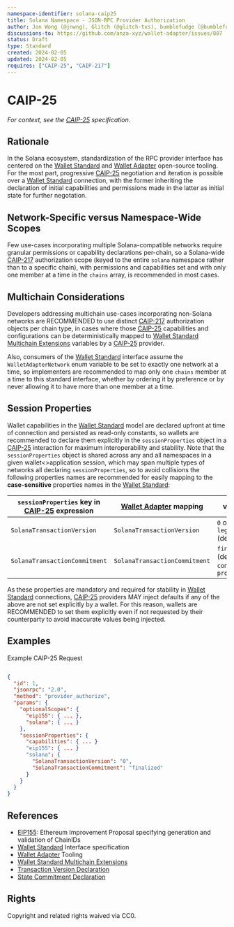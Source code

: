 ```yaml
---
namespace-identifier: solana-caip25
title: Solana Namespace - JSON-RPC Provider Authorization
author: Jon Wong (@jnwng), Glitch (@glitch-txs), bumblefudge (@bumblefudge)
discussions-to: https://github.com/anza-xyz/wallet-adapter/issues/807
status: Draft
type: Standard
created: 2024-02-05
updated: 2024-02-05
requires: ["CAIP-25", "CAIP-217"]
---
```


# CAIP-25

_For context, see the [CAIP-25][] specification._

## Rationale

In the Solana ecosystem, standardization of the RPC provider interface has centered on the [Wallet Standard] and [Wallet Adapter] open-source tooling.
For the most part, progressive [CAIP-25] negotiation and iteration is possible over a [Wallet Standard] connection, with the former inheriting the declaration of initial capabilities and permissions made in the latter as initial state for further negotation.

## Network-Specific versus Namespace-Wide Scopes

Few use-cases incorporating multiple Solana-compatible networks require granular permissions or capability declarations per-chain, so a Solana-wide [CAIP-217] authorization scope (keyed to the entire `solana` namespace rather than to a specific chain), with permissions and capabilities set and with only one member at a time in the `chains` array, is recommended in most cases.

## Multichain Considerations

Developers addressing multichain use-cases incorporating non-Solana networks are RECOMMENDED to use distinct [CAIP-217] authorization objects per chain type, in cases where those [CAIP-25] capabilities and configurations can be deterministically mapped to [Wallet Standard Multichain Extensions] variables by a [CAIP-25] provider. 

Also, consumers of the [Wallet Standard][] interface assume the `WalletAdapterNetwork` enum variable to be set to exactly one network at a time, so implementers are recommended to map only one `chains` member at a time to this standard interface, whether by ordering it by preference or by never allowing it to have more than one member at a time.

## Session Properties

Wallet capabilities in the [Wallet Standard] model are declared upfront at time of connection and persisted as read-only constants, so wallets are recommended to declare them explicitly in the `sessionProperties` object in a [CAIP-25] interaction for maximum interoperability and stability.
Note that the `sessionProperties` object is shared across any and all namespaces in a given wallet<>application session, which may span multiple types of networks all declaring `sessionProperties`, so to avoid collisions the following properties names are recommended for easily mapping to the **case-sensitive** properties names in the [Wallet Standard]:

|`sessionProperties` key in [CAIP-25] expression|[Wallet Adapter] mapping|values|documentation|reference implementation|
|---|---|---|---|---|
|`SolanaTransactionVersion`|`SolanaTransactionVersion`|`0` or `legacy` (default)|[solana.com][Transaction Version Declaration]|[github.com][Transaction Version Refimpl]|
|`SolanaTransactionCommitment`|`SolanaTransactionCommitment`|`finalized` (default), `confirmed`, `processed`|[solana.com][State Commitment Declaration]|[github.com][State Commitment Refimpl]|

As these properties are mandatory and required for stability in [Wallet Standard] connections, [CAIP-25] providers MAY inject defaults if any of the above are not set explicitly by a wallet.
For this reason, wallets are RECOMMENDED to set them explicitly even if not requested by their counterparty to avoid inaccurate values being injected.

## Examples

Example CAIP-25 Request

```json

{
  "id": 1,
  "jsonrpc": "2.0",
  "method": "provider_authorize",
  "params": {
    "optionalScopes": {
      "eip155": { ... },
      "solana": { ... }
    },
    "sessionProperties": {
      "capabilities": { ... }
      "eip155": { ... }
      "solana": {
        "SolanaTransactionVersion": "0",
        "SolanaTransactionCommitment": "finalized"
      }
    }         
  }
}

```

## References

- [EIP155][]: Ethereum Improvement Proposal specifying generation and validation of ChainIDs
- [Wallet Standard][] Interface specification
- [Wallet Adapter][] Tooling
- [Wallet Standard Multichain Extensions][]
- [Transaction Version Declaration][]
- [State Commitment Declaration][]

[Wallet Adapter]: https://github.com/anza-xyz/wallet-adapter/tree/master?tab=readme-ov-file#wallet-adapter
[Wallet Standard]: https://wallet-standard.github.io/wallet-standard/
[Wallet Standard Multichain Extensions]: https://github.com/wallet-standard/wallet-standard/blob/master/EXTENSIONS.md
[Transaction Version Declaration]: https://solana.com/docs/core/transactions/versions#current-transaction-versions
[Transaction Version Refimpl]: https://github.com/anza-xyz/wallet-standard/blob/2c354cf07daa1d440ba9631fcefc5c00b07aa9dd/packages/core/features/src/signTransaction.ts#L31
[State Commitment Declaration]: https://solana.com/docs/rpc#configuring-state-commitment
[State Commitment Refimpl]: https://github.com/anza-xyz/wallet-standard/blob/2c354cf07daa1d440ba9631fcefc5c00b07aa9dd/packages/core/features/src/signTransaction.ts#L66
[CAIP-25]: https://github.com/ChainAgnostic/CAIPs/blob/master/CAIPs/caip-25.md
[CAIP-217]: https://github.com/ChainAgnostic/CAIPs/blob/master/CAIPs/caip-217.md
[EIP155]: https://eips.ethereum.org/EIPS/eip-155

## Rights

Copyright and related rights waived via CC0.

